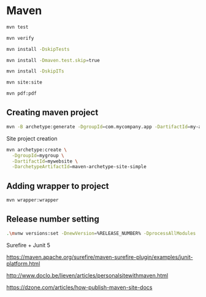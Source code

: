 # Maven

```sh
mvn test

mvn verify

mvn install -DskipTests

mvn install -Dmaven.test.skip=true

mvn install -DskipITs

mvn site:site

mvn pdf:pdf

```

## Creating maven project

```sh
mvn -B archetype:generate -DgroupId=com.mycompany.app -DartifactId=my-app -DarchetypeArtifactId=maven-archetype-quickstart -DarchetypeVersion=1.4
```

Site project creation

```sh
mvn archetype:create \
  -DgroupId=mygroup \
  -DartifactId=mywebsite \
  -DarchetypeArtifactId=maven-archetype-site-simple
```

## Adding wrapper to project

```sh
mvn wrapper:wrapper
```

## Release number setting

```sh
.\mvnw versions:set -DnewVersion=%RELEASE_NUMBER% -DprocessAllModules
```

Surefire + Junit 5

https://maven.apache.org/surefire/maven-surefire-plugin/examples/junit-platform.html

http://www.doclo.be/lieven/articles/personalsitewithmaven.html

https://dzone.com/articles/how-publish-maven-site-docs
